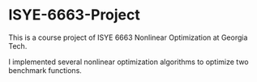 # ISYE-6663-Project

This is a course project of ISYE 6663 Nonlinear Optimization at Georgia Tech.

I implemented several nonlinear optimization algorithms to optimize two benchmark functions.
